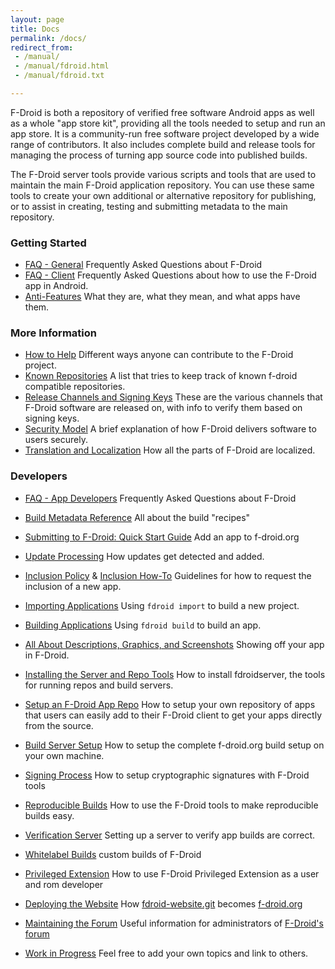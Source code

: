 ```yaml
---
layout: page
title: Docs
permalink: /docs/
redirect_from:
 - /manual/
 - /manual/fdroid.html
 - /manual/fdroid.txt

---
```


F-Droid is both a repository of verified free software Android apps as
well as a whole "app store kit", providing all the tools needed to
setup and run an app store. It is a community-run free software
project developed by a wide range of contributors. It also includes
complete build and release tools for managing the process of turning
app source code into published builds.

The F-Droid server tools provide various scripts and tools that are used
to maintain the main F-Droid application repository. You can use these
same tools to create your own additional or alternative repository for
publishing, or to assist in creating, testing and submitting metadata to
the main repository.


### Getting Started

* [FAQ - General](FAQ_-_General) Frequently Asked Questions about F-Droid
* [FAQ - Client](FAQ_-_Client) Frequently Asked Questions about how to use the F-Droid app in Android.
* [Anti-Features](https://f-droid.org/wiki/page/Antifeatures) What they are, what they mean, and what apps have them.


### More Information

* [How to Help](How_to_Help) Different ways anyone can contribute to the F-Droid project.
* [Known Repositories](https://f-droid.org/wiki/page/Known_Repositories) A list that tries to keep track of known f-droid compatible repositories.
* [Release Channels and Signing Keys](Release_Channels_and_Signing_Keys) These are the various channels that F-Droid software are released on, with info to verify them based on signing keys.
* [Security Model](Security_Model) A brief explanation of how F-Droid delivers software to users securely.
* [Translation and Localization](Translation_and_Localization) How all the parts of F-Droid are localized.


### Developers

* [FAQ - App Developers](FAQ_-_App_Developers) Frequently Asked Questions about F-Droid
* [Build Metadata Reference](Build_Metadata_Reference) All about the build "recipes"
* [Submitting to F-Droid: Quick Start Guide](Submitting_to_F-Droid_Quick_Start_Guide) Add an app to f-droid.org
* [Update Processing](Update_Processing) How updates get detected and added.
* [Inclusion Policy](Inclusion_Policy) & [Inclusion How-To](Inclusion_How-To)  Guidelines for how to request the inclusion of a new app.
* [Importing Applications](Importing_Applications) Using `fdroid import` to build a new project.
* [Building Applications](Building_Applications) Using `fdroid build` to build an app.
* [All About Descriptions, Graphics, and Screenshots](All_About_Descriptions_Graphics_and_Screenshots) Showing off your app in F-Droid.
* [Installing the Server and Repo Tools](Installing_the_Server_and_Repo_Tools) How to install fdroidserver, the tools for running repos and build servers.
* [Setup an F-Droid App Repo](Setup_an_F-Droid_App_Repo) How to setup your own repository of apps that users can easily add to their F-Droid client to get your apps directly from the source.
* [Build Server Setup](Build_Server_Setup) How to setup the complete f-droid.org build setup on your own machine.
* [Signing Process](Signing_Process) How to setup cryptographic signatures with F-Droid tools
* [Reproducible Builds](Reproducible_Builds) How to use the F-Droid tools to make reproducible builds easy.

* [Verification Server](Verification_Server) Setting up a server to verify app builds are correct.
* [Whitelabel Builds](Whitelabel_Builds) custom builds of F-Droid
* [Privileged Extension](https://gitlab.com/fdroid/privileged-extension#f-droid-privileged-extension) How to use F-Droid Privileged Extension as a user and rom developer
* [Deploying the Website](Deploying_the_Website) How [fdroid-website.git](https://gitlab.com/fdroid/fdroid-website) becomes [f-droid.org](https://f-droid.org)
* [Maintaining the Forum](Maintaining_the_Forum) Useful information for administrators of [F-Droid's forum](https://forum.f-droid.org)

* [Work in Progress](https://f-droid.org/wiki/page/Work_in_Progress) Feel free to add your own topics and link to others.
